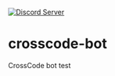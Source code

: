 [![Discord Server](https://img.shields.io/discord/382339402338402315.svg?label=Discord%20Server)](https://discord.gg/SJmMZKy)
# crosscode-bot
CrossCode bot test
